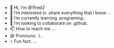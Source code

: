 - 👋 Hi, I’m @1fred2
- 👀 I’m interested in .share everything that l know ..
- 🌱 I’m currently learning .programing..
- 💞️ I’m looking to collaborate on .github.
- 📫 How to reach me ...
- 😄 Pronouns: .l..
- ⚡ Fun fact: ...

<!---
1fred2/1fred2 is a ✨ special ✨ repository because its `README.md` (this file) appears on your GitHub profile.
You can click the Preview link to take a look at your changes.
--->
